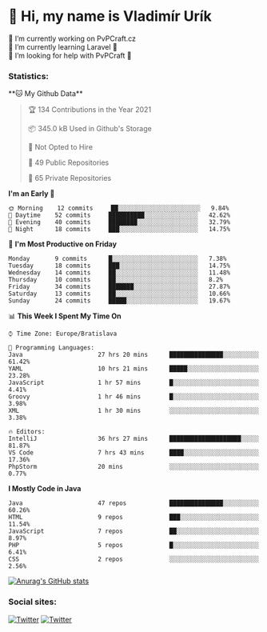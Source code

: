 <h1> 👋 Hi, my name is Vladimír Urík</h1>
<p>
 🔭 I’m currently working on PvPCraft.cz<br>
 🌱 I’m currently learning Laravel 💙<br>
 🤔 I’m looking for help with PvPCraft 💝<br>
</p>
<h3>Statistics:</h3>
<!--START_SECTION:waka-->
**🐱 My Github Data** 

> 🏆 134 Contributions in the Year 2021
 > 
> 📦 345.0 kB Used in Github's Storage 
 > 
> 🚫 Not Opted to Hire
 > 
> 📜 49 Public Repositories 
 > 
> 🔑 65 Private Repositories  
 > 
**I'm an Early 🐤** 

```text
🌞 Morning    12 commits     ██░░░░░░░░░░░░░░░░░░░░░░░   9.84% 
🌆 Daytime    52 commits     ██████████░░░░░░░░░░░░░░░   42.62% 
🌃 Evening    40 commits     ████████░░░░░░░░░░░░░░░░░   32.79% 
🌙 Night      18 commits     ███░░░░░░░░░░░░░░░░░░░░░░   14.75%

```
📅 **I'm Most Productive on Friday** 

```text
Monday       9 commits      █░░░░░░░░░░░░░░░░░░░░░░░░   7.38% 
Tuesday      18 commits     ███░░░░░░░░░░░░░░░░░░░░░░   14.75% 
Wednesday    14 commits     ██░░░░░░░░░░░░░░░░░░░░░░░   11.48% 
Thursday     10 commits     ██░░░░░░░░░░░░░░░░░░░░░░░   8.2% 
Friday       34 commits     ███████░░░░░░░░░░░░░░░░░░   27.87% 
Saturday     13 commits     ██░░░░░░░░░░░░░░░░░░░░░░░   10.66% 
Sunday       24 commits     █████░░░░░░░░░░░░░░░░░░░░   19.67%

```


📊 **This Week I Spent My Time On** 

```text
⌚︎ Time Zone: Europe/Bratislava

💬 Programming Languages: 
Java                     27 hrs 20 mins      ███████████████░░░░░░░░░░   61.42% 
YAML                     10 hrs 21 mins      █████░░░░░░░░░░░░░░░░░░░░   23.28% 
JavaScript               1 hr 57 mins        █░░░░░░░░░░░░░░░░░░░░░░░░   4.41% 
Groovy                   1 hr 46 mins        █░░░░░░░░░░░░░░░░░░░░░░░░   3.98% 
XML                      1 hr 30 mins        ░░░░░░░░░░░░░░░░░░░░░░░░░   3.38%

🔥 Editors: 
IntelliJ                 36 hrs 27 mins      ████████████████████░░░░░   81.87% 
VS Code                  7 hrs 43 mins       ████░░░░░░░░░░░░░░░░░░░░░   17.36% 
PhpStorm                 20 mins             ░░░░░░░░░░░░░░░░░░░░░░░░░   0.77%

```

**I Mostly Code in Java** 

```text
Java                     47 repos            ███████████████░░░░░░░░░░   60.26% 
HTML                     9 repos             ███░░░░░░░░░░░░░░░░░░░░░░   11.54% 
JavaScript               7 repos             ██░░░░░░░░░░░░░░░░░░░░░░░   8.97% 
PHP                      5 repos             █░░░░░░░░░░░░░░░░░░░░░░░░   6.41% 
CSS                      2 repos             ░░░░░░░░░░░░░░░░░░░░░░░░░   2.56%

```



<!--END_SECTION:waka-->

[![Anurag's GitHub stats](https://github-readme-stats.vercel.app/api?username=vladimir-urik)](https://github.com/anuraghazra/github-readme-stats)

<h3>Social sites:</h3>
<p><a href="https://twitter.com/GGGEDR" target="_blank"><img alt="Twitter" src="https://img.shields.io/badge/twitter-%231DA1F2.svg?&style=for-the-badge&logo=twitter&logoColor=white" /></a> <a href="https://www.reddit.com/user/GGGEDR" target="_blank"><img alt="Twitter" src="https://img.shields.io/badge/reddit-%23FE6262.svg?&style=for-the-badge&logo=reddit&logoColor=white" /></a>
</p>

